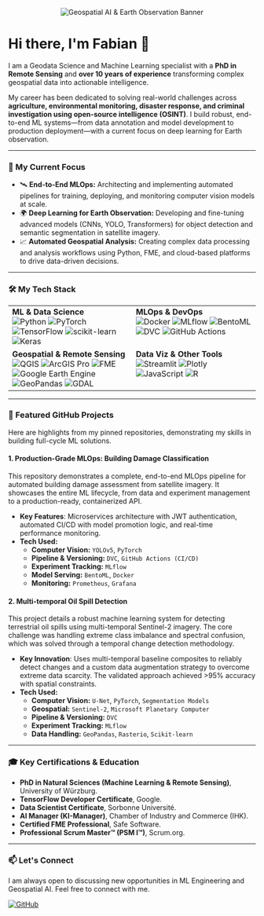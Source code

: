 <p align="center">
  <img src="URL_TO_YOUR_BANNER_IMAGE" alt="Geospatial AI & Earth Observation Banner"/>
</p>

# Hi there, I'm Fabian 👋

I am a Geodata Science and Machine Learning specialist with a **PhD in Remote Sensing** and **over 10 years of experience** transforming complex geospatial data into actionable intelligence. 

My career has been dedicated to solving real-world challenges across **agriculture, environmental monitoring, disaster response, and criminal investigation using open-source intelligence (OSINT)**. I build robust, end-to-end ML systems—from data annotation and model development to production deployment—with a current focus on deep learning for Earth observation.

---

### 🔭 My Current Focus

- 🛰️ **End-to-End MLOps:** Architecting and implementing automated pipelines for training, deploying, and monitoring computer vision models at scale.
- 🌍 **Deep Learning for Earth Observation:** Developing and fine-tuning advanced models (CNNs, YOLO, Transformers) for object detection and semantic segmentation in satellite imagery.
- 📈 **Automated Geospatial Analysis:** Creating complex data processing and analysis workflows using Python, FME, and cloud-based platforms to drive data-driven decisions.

---

### 🛠️ My Tech Stack

<table>
  <tr>
    <td valign="top" width="50%">
      <strong>ML & Data Science</strong><br>
      <img src="https://img.shields.io/badge/Python-3776AB?style=for-the-badge&logo=python&logoColor=white" alt="Python"/>
      <img src="https://img.shields.io/badge/PyTorch-EE4C2C?style=for-the-badge&logo=pytorch&logoColor=white" alt="PyTorch"/>
      <img src="https://img.shields.io/badge/TensorFlow-FF6F00?style=for-the-badge&logo=tensorflow&logoColor=white" alt="TensorFlow"/>
      <img src="https://img.shields.io/badge/scikit--learn-F7931E?style=for-the-badge&logo=scikit-learn&logoColor=white" alt="scikit-learn"/>
      <img src="https://img.shields.io/badge/Keras-D00000?style=for-the-badge&logo=keras&logoColor=white" alt="Keras"/>
    </td>
    <td valign="top" width="50%">
      <strong>MLOps & DevOps</strong><br>
      <img src="https://img.shields.io/badge/Docker-2496ED?style=for-the-badge&logo=docker&logoColor=white" alt="Docker"/>
      <img src="https://img.shields.io/badge/MLflow-0194E2?style=for-the-badge&logo=mlflow&logoColor=white" alt="MLflow"/>
      <img src="https://img.shields.io/badge/BentoML-FF69B4?style=for-the-badge" alt="BentoML"/>
      <img src="https://img.shields.io/badge/DVC-8A2BE2?style=for-the-badge&logo=dvc&logoColor=white" alt="DVC"/>
      <img src="https://img.shields.io/badge/GitHub%20Actions-2088FF?style=for-the-badge&logo=github-actions&logoColor=white" alt="GitHub Actions"/>
    </td>
  </tr>
  <tr>
    <td valign="top" width="50%">
      <strong>Geospatial & Remote Sensing</strong><br>
      <img src="https://img.shields.io/badge/QGIS-589632?style=for-the-badge&logo=qgis&logoColor=white" alt="QGIS"/>
      <img src="https://img.shields.io/badge/ArcGIS%20Pro-007AC2?style=for-the-badge" alt="ArcGIS Pro"/>
      <img src="https.img.shields.io/badge/FME-F58220?style=for-the-badge" alt="FME"/>
      <img src="https://img.shields.io/badge/Google%20Earth%20Engine-4285F4?style=for-the-badge" alt="Google Earth Engine"/>
      <img src="https://img.shields.io/badge/GeoPandas-150458?style=for-the-badge" alt="GeoPandas"/>
      <img src="https://img.shields.io/badge/GDAL-5CA548?style=for-the-badge&logo=gdal&logoColor=white" alt="GDAL"/>
    </td>
    <td valign="top" width="50%">
      <strong>Data Viz & Other Tools</strong><br>
      <img src="https://img.shields.io/badge/Streamlit-FF4B4B?style=for-the-badge&logo=streamlit&logoColor=white" alt="Streamlit"/>
      <img src="https://img.shields.io/badge/Plotly-3F4F75?style=for-the-badge&logo=plotly&logoColor=white" alt="Plotly"/>
      <img src="https://img.shields.io/badge/JavaScript-F7DF1E?style=for-the-badge&logo=javascript&logoColor=black" alt="JavaScript"/>
      <img src="https://img.shields.io/badge/R-276DC3?style=for-the-badge&logo=r&logoColor=white" alt="R"/>
    </td>
  </tr>
</table>

---

### 🔬 Featured GitHub Projects

Here are highlights from my pinned repositories, demonstrating my skills in building full-cycle ML solutions.

#### 1. Production-Grade MLOps: Building Damage Classification
This repository demonstrates a complete, end-to-end MLOps pipeline for automated building damage assessment from satellite imagery. It showcases the entire ML lifecycle, from data and experiment management to a production-ready, containerized API.

- **Key Features**: Microservices architecture with JWT authentication, automated CI/CD with model promotion logic, and real-time performance monitoring.
- **Tech Used:**
  - **Computer Vision:** `YOLOv5`, `PyTorch`
  - **Pipeline & Versioning:** `DVC`, `GitHub Actions (CI/CD)`
  - **Experiment Tracking:** `MLflow`
  - **Model Serving:** `BentoML`, `Docker`
  - **Monitoring:** `Prometheus`, `Grafana`

#### 2. Multi-temporal Oil Spill Detection
This project details a robust machine learning system for detecting terrestrial oil spills using multi-temporal Sentinel-2 imagery. The core challenge was handling extreme class imbalance and spectral confusion, which was solved through a temporal change detection methodology.

- **Key Innovation**: Uses multi-temporal baseline composites to reliably detect changes and a custom data augmentation strategy to overcome extreme data scarcity. The validated approach achieved >95% accuracy with spatial constraints.
- **Tech Used:**
  - **Computer Vision:** `U-Net`, `PyTorch`, `Segmentation Models`
  - **Geospatial:** `Sentinel-2`, `Microsoft Planetary Computer`
  - **Pipeline & Versioning:** `DVC`
  - **Experiment Tracking:** `MLflow`
  - **Data Handling:** `GeoPandas`, `Rasterio`, `Scikit-learn`

---

### 🎓 Key Certifications & Education

- **PhD in Natural Sciences (Machine Learning & Remote Sensing)**, University of Würzburg.
- **TensorFlow Developer Certificate**, Google.
- **Data Scientist Certificate**, Sorbonne Université.
- **AI Manager (KI-Manager)**, Chamber of Industry and Commerce (IHK).
- **Certified FME Professional**, Safe Software.
- **Professional Scrum Master™ (PSM I™)**, Scrum.org.

---

### 📫 Let's Connect

I am always open to discussing new opportunities in ML Engineering and Geospatial AI. Feel free to connect with me.

<p align="left">
  <a href="https://github.com/floew2" target="_blank"><img src="https://img.shields.io/badge/GitHub-181717?style=for-the-badge&logo=github&logoColor=white" alt="GitHub"/></a>
  </p>

